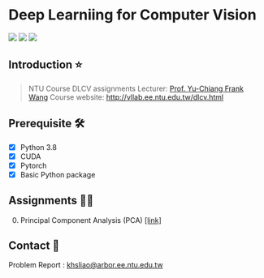 # Deep Learniing for Computer Vision
![](https://img.shields.io/static/v1?label=MacOS&message=11.2.1&color=black) ![](https://img.shields.io/static/v1?label=Ubuntu&message=20.04&color=orange) ![](https://img.shields.io/static/v1?label=python&message=3.8&color=blue)
## Introduction ⭐ 
> NTU Course DLCV assignments
> Lecturer: [Prof. Yu-Chiang Frank Wang](http://vllab.ee.ntu.edu.tw/members.html)
> Course website: http://vllab.ee.ntu.edu.tw/dlcv.html

## Prerequisite 🛠
- [x] Python 3.8
- [x] CUDA
- [x] Pytorch   
- [x] Basic Python package

## Assignments 🤞🏻
0. Principal Component Analysis (PCA) [[link]](https://github.com/khsinliao/DLCV_2021_Fall/tree/main/HW0)

## Contact 📱
Problem Report : khsliao@arbor.ee.ntu.edu.tw

